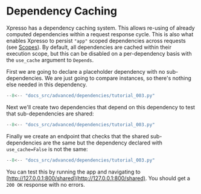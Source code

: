 # Dependency Caching

Xpresso has a dependency caching system.
This allows re-using of already computed dependencies within a request response cycle.
This is also what enables Xpresso to persist `"app"` scoped dependencies across requests (see [Scopes]).
By default, all dependencies are cached within their execution scope, but this can be disabled on a per-dependency basis with the `use_cache` argument to `Depends`.

First we are going to declare a placeholder dependency with no sub-dependencies.
We are just going to compare instances, so there's nothing else needed in this dependency.

```python hl_lines="5-6"
--8<-- "docs_src/advanced/dependencies/tutorial_003.py"
```

Next we'll create two dependencies that depend on this dependency to test that sub-dependencies are shared:

```python hl_lines="9-10 13-14"
--8<-- "docs_src/advanced/dependencies/tutorial_003.py"
```

Finally we create an endpoint that checks that the shared sub-dependencies are the same but the dependency declared with `use_cache=False` is not the same:

```python hl_lines="17-25"
--8<-- "docs_src/advanced/dependencies/tutorial_003.py"
```

You can test this by running the app and navigating to [http://127.0.0.1:800/shared](http://127.0.0.1:800/shared).
You should get a `200 OK` response with no errors.

[Scopes]: ../../tutorial/dependencies/scopes.md
